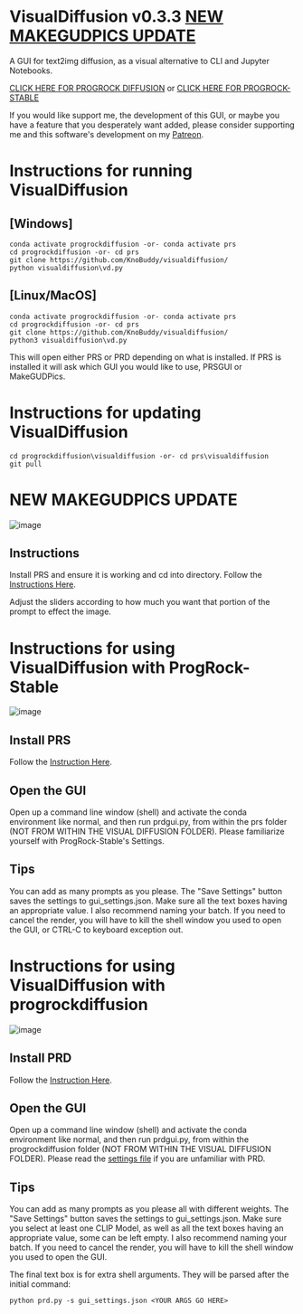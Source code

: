 # VisualDiffusion v0.3.3 [NEW MAKEGUDPICS UPDATE](#new-makegudpics-update)
A GUI for text2img diffusion, as a visual alternative to CLI and Jupyter Notebooks.

[CLICK HERE FOR PROGROCK DIFFUSION](#instructions-for-using-visualdiffusion-with-progrockdiffusion) or [CLICK HERE FOR PROGROCK-STABLE](#instructions-for-using-visualdiffusion-with-progrock-stable)

If you would like support me, the development of this GUI, or maybe you have a feature that you desperately want added, please consider supporting me and this software's development on my [Patreon](https://www.patreon.com/knobuddy).

# Instructions for running VisualDiffusion
## [Windows]
```
conda activate progrockdiffusion -or- conda activate prs
cd progrockdiffusion -or- cd prs
git clone https://github.com/KnoBuddy/visualdiffusion/
python visualdiffusion\vd.py
```
## [Linux/MacOS]
```
conda activate progrockdiffusion -or- conda activate prs
cd progrockdiffusion -or- cd prs
git clone https://github.com/KnoBuddy/visualdiffusion/
python3 visualdiffusion\vd.py
```
This will open either PRS or PRD depending on what is installed. If PRS is installed it will ask which GUI you would like to use, PRSGUI or MakeGUDPics.

# Instructions for updating VisualDiffusion
```
cd progrockdiffusion\visualdiffusion -or- cd prs\visualdiffusion
git pull
```

# NEW MAKEGUDPICS UPDATE

![image](https://user-images.githubusercontent.com/64171756/190497526-0aa75feb-cb77-4b11-9238-92cc6db22944.png)
## Instructions 
Install PRS and ensure it is working and cd into directory. Follow the [Instructions Here](https://github.com/lowfuel/progrock-stable).

Adjust the sliders according to how much you want that portion of the prompt to effect the image.

# Instructions for using VisualDiffusion with ProgRock-Stable
![image](https://user-images.githubusercontent.com/64171756/187046564-6ce159f9-202b-4b9e-b21a-bbba50e4ad68.png)
## Install PRS

Follow the [Instruction Here](https://github.com/lowfuel/progrock-stable).
## Open the GUI

Open up a command line window (shell) and activate the conda environment like normal, and then run prdgui.py, from within the prs folder (NOT FROM WITHIN THE VISUAL DIFFUSION FOLDER).
Please familiarize yourself with ProgRock-Stable's Settings.

## Tips
You can add as many prompts as you please. The "Save Settings" button saves the settings to gui_settings.json.
Make sure all the text boxes having an appropriate value. I also recommend naming your batch. 
If you need to cancel the render, you will have to kill the shell window you used to open the GUI, or CTRL-C to keyboard exception out.

# Instructions for using VisualDiffusion with progrockdiffusion
![image](https://user-images.githubusercontent.com/64171756/185768885-05d4ea88-e548-4912-b6ab-d3e40a65c4f7.png)
## Install PRD

Follow the [Instruction Here](https://github.com/lowfuel/progrockdiffusion).
## Open the GUI

Open up a command line window (shell) and activate the conda environment like normal, and then run prdgui.py, from within the progrockdiffusion folder (NOT FROM WITHIN THE VISUAL DIFFUSION FOLDER).
Please read the [settings file](SETTINGS.md) if you are unfamiliar with PRD.

## Tips
You can add as many prompts as you please all with different weights. The "Save Settings" button saves the settings to gui_settings.json.
Make sure you select at least one CLIP Model, as well as all the text boxes having an appropriate value, some can be left empty. I also recommend naming your batch. 
If you need to cancel the render, you will have to kill the shell window you used to open the GUI.

The final text box is for extra shell arguments. They will be parsed after the initial command:
```
python prd.py -s gui_settings.json <YOUR ARGS GO HERE>
```

